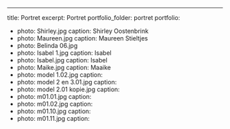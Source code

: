 ---
title: Portret
excerpt: Portret
portfolio_folder: portret
portfolio:
  - photo: Shirley.jpg
    caption: Shirley Oostenbrink
  - photo: Maureen.jpg
    caption: Maureen Stieltjes
  - photo: Belinda 06.jpg
  - photo: Isabel 1.jpg
    caption: Isabel
  - photo: Isabel.jpg
    caption: Isabel
  - photo: Maike.jpg
    caption: Maaike
  - photo: model 1.02.jpg
    caption:
  - photo: model 2 en 3.01.jpg
    caption:
  - photo: model 2.01 kopie.jpg
    caption:
  - photo: m01.01.jpg
    caption:
  - photo: m01.02.jpg
    caption:
  - photo: m01.10.jpg
    caption:
  - photo: m01.11.jpg
    caption:
